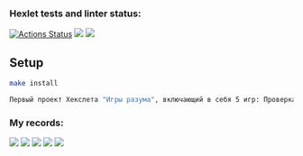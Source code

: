 ### Hexlet tests and linter status:
[![Actions Status](https://github.com/valeriapikul/frontend-project-44/actions/workflows/hexlet-check.yml/badge.svg)](https://github.com/valeriapikul/frontend-project-44/actions)
<a href="https://codeclimate.com/github/valeriapikul/frontend-project-44/maintainability"><img src="https://api.codeclimate.com/v1/badges/d849d712b90ec4022d20/maintainability" /></a>
<a href="https://codeclimate.com/github/valeriapikul/frontend-project-44/test_coverage"><img src="https://api.codeclimate.com/v1/badges/d849d712b90ec4022d20/test_coverage" /></a>

## Setup
```bash
make install
```

```bash
Первый проект Хекслета "Игры разума", включающий в себя 5 игр: Проверка на чётность, Калькулятор, НОД, Арифметическая прогрессия и Простое ли число?
```

### My records:
<a href="https://asciinema.org/a/4YUIR7YW42NG5Hr0fMcvHI9pk" target="_blank"><img src="https://asciinema.org/a/4YUIR7YW42NG5Hr0fMcvHI9pk.svg" /></a>
<a href="https://asciinema.org/a/JC3WNrWl5GJBgDYvEvhRKrhEF" target="_blank"><img src="https://asciinema.org/a/JC3WNrWl5GJBgDYvEvhRKrhEF.svg" /></a>
<a href="https://asciinema.org/a/IluHUSJizyDhXKxzK1H678Lyu" target="_blank"><img src="https://asciinema.org/a/IluHUSJizyDhXKxzK1H678Lyu.svg" /></a>
<a href="https://asciinema.org/a/CYBTbYHFLXsxBnEOLVMFsp58P" target="_blank"><img src="https://asciinema.org/a/CYBTbYHFLXsxBnEOLVMFsp58P.svg" /></a>
<a href="https://asciinema.org/a/4x0xD09REWipNAsvr5JCaAQZj" target="_blank"><img src="https://asciinema.org/a/4x0xD09REWipNAsvr5JCaAQZj.svg" /></a>
